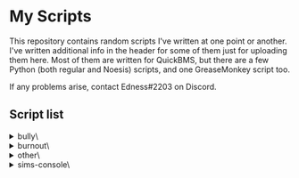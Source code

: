 # My Scripts
This repository contains random scripts I've written at one point or another.  I've written additional info in the header for some of them just for uploading them here.  Most of them are written for QuickBMS, but there are a few Python (both regular and Noesis) scripts, and one GreaseMonkey script too.

If any problems arise, contact Edness#2203 on Discord.

## Script list
<details>
<summary>bully\</summary>

- BullyAE_decrypt.py &mdash; Decrypt **Bully: Anniversary Edition** .EFF, .MTL, .WDB and .XML files.
- BullyAEjumptable.bms &mdash; **Bully: Anniversary Edition** developer savefile archive (jumptable.bin)
- BullyX360img.bms &mdash; Extract **Bully: Scholarship Edition** Wii and Xbox 360 .IMG files.
- fmt_BullyAE.py &mdash; **Bully: Anniversary Edition** Noesis plugin for textures and models.

</details>

<details>
<summary>burnout\</summary>

- BLegendsDS.bms &mdash; Decompress LZSS compressed files in **Burnout Legends** NDS.
- bxv_palsplit.bms &mdash; Split and re-merge interleaved-grouped palettes from .BGV and .BTV files.
- fmt_Burnout3LRD.py &mdash; All-in-One Noesis plugin for the **Takedown**-era games (as well as **Black** and the PSP version of **NFS: Shift**).  Currently only supports textures.
- fmt_Burnout3LRD_changelog.txt &mdash; Update history for the Noesis plugin.
- GtHash.py &mdash; Python reimplementation of GtHash string hashing.
- GtIDstr.py &mdash; Python reimplementation of GtID EA string compression and decompression.
- txdscanner.bms &mdash; Extracts .TXDs from containers.  Only really needed for fonts stored in the executable.

</details>

<details>
<summary>other\</summary>

### GAME ARCHIVES

- activisionRPF.bms &mdash; **Activision Anthology** .RPF archives.
- atariGLM.bms &mdash; **Atari Anthology** .GLM archives.
- atetdbidk360.bms &mdash; **Adventure Time: Explore the Dungeon Because I Don't Know!** .PAK files.
- codfhpak.bms &mdash; **Call of Duty: Finest Hour** PS2 & Xbox .PAK files.
- cstrikeRDA.bms &mdash; **Castle Strike** .RDA archives.
- driversf-chnk.bms &mdash; **Driver: San Francisco** CHNK archives (.DNGC, .FCHUNK, .SP).
- jak1-2vagwad.bms &mdash; **Jak and Daxter: The Precursor Legacy** & **Jak II: Renegade** VAGWAD files.
- sdwww-mst.bms &mdash; **Scooby-Doo! Who's Watching Who?** .MST files.  (Has filenames unlike *sru-mst.bms*)
- sru-mst.bms &mdash; **Saints Row Undercover** .MST files.  (Has no filenames unlike *sdwww-mst.bms*)
- txbp-tm2.bms &mdash; **Yakuza 1** & **2** PS2 TXBP texture container to TM2 converter.

### GAME TEXTURES

- tex_HuneX_MF_PS2.py &mdash; PS2 Texture extraction for **HuneX** developed games. 
- tex_SpongebobSurfnSkate.py &mdash; **SpongeBob's Surf & Skate Roadtrip** .XEN textures. May work on other Blitz Games archives too.
- tex_Yakuza.py &mdash; **Yakuza** TXBP Noesis texture exporter plugin.

### MISCELLANEOUS

- 4bpp8bpp.bms &mdash; Convert 4-bit PS2 textures in a TM2 container to 8-bit.
- DVO3parser.bms &mdash; Prints **Driver: San Francisco** Wii .VO3 values.
- LingoTildeStr.py &mdash; SIA Tilde's Latvian **Lingo** string compression.
- LingoTildeWordList.txt &mdash; SIA Tilde's Latvian **Lingo** word list.
- multigim-split.bms &mdash; Split multiple GIM textures glued together, used in **Exit** PSP and possibly others.
- ms_timestamp.py &mdash; Python reimplementation of *xbexexmzpe.bms* written by jason098.
- sch-imus-strip.bms &mdash; Removes all but **BANK** and **PFSM** sections from PS2 .SCH files for vgmstream compatibility.
- tm2scanner.bms &mdash; Searches for and extracts .TM2 files in a container.
- twitchPopoutChroma &mdash; **twitch.tv** popout chat window effects for chroma keying.
- xbexexmzpe.bms &mdash; Windows, Xbox, Xbox 360 executable timestamps.

</details>

<details>
<summary>sims-console\</summary>

- todo

</details>
